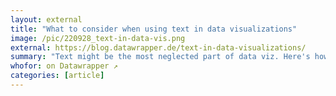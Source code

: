 ```yaml
---
layout: external
title: "What to consider when using text in data visualizations"
image: /pic/220928_text-in-data-vis.png
external: https://blog.datawrapper.de/text-in-data-visualizations/
summary: "Text might be the most neglected part of data viz. Here's how to use words well in your next chart or map."
whofor: on Datawrapper ↗
categories: [article]
---
```

